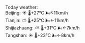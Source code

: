 Today weather:  
Beijing: ☀️   🌡️+27°C 🌬️↖11km/h  
Tianjin: ⛅️  🌡️+25°C 🌬️←11km/h  
Shijiazhuang: ⛅️  🌡️+31°C 🌬️←7km/h  
Tangshan: ☀️   🌡️+23°C 🌬️←8km/h  
